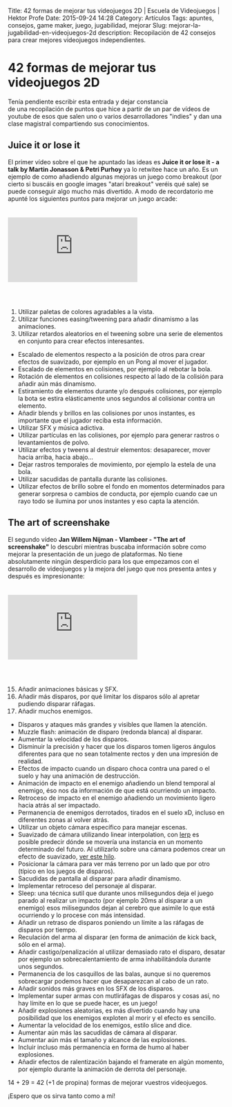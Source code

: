Title: 42 formas de mejorar tus videojuegos 2D | Escuela de Videojuegos | Hektor Profe
Date: 2015-09-24 14:28
Category: Artículos
Tags: apuntes, consejos, game maker, juego, jugabilidad, mejorar
Slug: mejorar-la-jugabilidad-en-videojuegos-2d
description: Recopilación de 42 consejos para crear mejores videojuegos independientes.

# 42 formas de mejorar tus videojuegos 2D

Tenía pendiente escribir esta entrada y dejar constancia
de una recopilación de puntos que hice a partir de un par de vídeos de
youtube de esos que salen uno o varios desarrolladores "indies" y dan
una clase magistral compartiendo sus conocimientos.

## Juice it or lose it

El primer vídeo sobre el que he apuntado las ideas es **Juice it or lose
it - a talk by Martin Jonasson & Petri Purhoy** ya lo
retwitee hace un año. Es un ejemplo de como añadiendo algunas mejoras un
juego como breakout (por cierto si buscáis en google images "atari
breakout" veréis qué sale) se puede conseguir algo mucho más divertido. A modo
de recordatorio me apunté los siguientes puntos para mejorar un juego
arcade:

<div class='embed-container' style="margin-top:35px;margin-bottom:60px;"><iframe src='https://www.youtube.com/embed/Fy0aCDmgnxg?showinfo=0' frameborder='0' webkitAllowFullScreen mozallowfullscreen allowFullScreen></iframe></div>

1.  Utilizar paletas de colores agradables a la vista.
2.  Utilizar funciones easing/tweening para añadir dinamismo a las
    animaciones.
3.   Utilizar retardos aleatorios en el tweening sobre una serie de
    elementos en conjunto para crear efectos interesantes.
-   Escalado de elementos respecto a la posición de otros para crear
    efectos de suavizado, por ejemplo en un Pong al mover el jugador.
-   Escalado de elementos en colisiones, por ejemplo al rebotar la bola.
-   Rotación de elementos en colisiones respecto al lado de la colisión
    para añadir aún más dinamismo.
-   Estiramiento de elementos durante y/o después colisiones, por
    ejemplo la bota se estira elásticamente unos segundos al colisionar
    contra un elemento.
-   Añadir blends y brillos en las colisiones por unos instantes, es
    importante que el jugador reciba esta información.
-   Utilizar SFX y música adictiva.
-   Utilizar partículas en las colisiones, por ejemplo para generar
    rastros o levantamientos de polvo.
-   Utilizar efectos y tweens al destruir elementos: desaparecer, mover
    hacia arriba, hacia abajo…
-   Dejar rastros temporales de movimiento, por ejemplo la estela de una
    bola.
-   Utilizar sacudidas de pantalla durante las colisiones.
-   Utilizar efectos de brillo sobre el fondo en momentos determinados
    para generar sorpresa o cambios de conducta, por ejemplo cuando cae
    un rayo todo se ilumina por unos instantes y eso capta la atención.

## The art of screenshake

El segundo vídeo **Jan Willem Nijman - Vlambeer - "The art of
screenshake"** lo descubrí
mientras buscaba información sobre como mejorar la presentación de un
juego de plataformas. No tiene absolutamente ningún desperdicio para los
que empezamos con el desarrollo de videojuegos y la mejora del juego que
nos presenta antes y después es impresionante:

<div class='embed-container' style="margin-top:35px;margin-bottom:60px;"><iframe src='https://www.youtube.com/embed/AJdEqssNZ-U?showinfo=0' frameborder='0' webkitAllowFullScreen mozallowfullscreen allowFullScreen></iframe></div>

15.   Añadir animaciones básicas y SFX.
16.   Añadir más disparos, por qué limitar los disparos sólo al apretar
    pudiendo disparar ráfagas.
17.   Añadir muchos enemigos.
-   Disparos y ataques más grandes y visibles que llamen la atención.
-   Muzzle flash: animación de disparo (redonda blanca) al disparar.
-   Aumentar la velocidad de los disparos.
-   Disminuir la precisión y hacer que los disparos tomen ligeros
    ángulos diferentes para que no sean totalmente rectos y den una
    impresión de realidad.
-   Efectos de impacto cuando un disparo choca contra una pared o el
    suelo y hay una animación de destrucción.
-   Animación de impacto en el enemigo añadiendo un blend temporal al
    enemigo, éso nos da información de que está ocurriendo un impacto.
-   Retroceso de impacto en el enemigo añadiendo un movimiento ligero
    hacia atrás al ser impactado.
-   Permanencia de enemigos derrotados, tirados en el suelo xD, incluso
    en diferentes zonas al volver atrás.
-   Utilizar un objeto cámara específico para manejar escenas.
-   Suavizado de cámara utilizando linear interpolation, con
    [lerp](http://docs.yoyogames.com/source/dadiospice/002_reference/maths/real%20valued%20functions/lerp.html) es
    posible predecir dónde se movería una instancia en un momento
    determinado del futuro. Al utilizarlo sobre una cámara podemos crear
    un efecto de suavizado, [ver este
    hilo](http://gmc.yoyogames.com/index.php?showtopic=470656&p=3827992).
-   Posicionar la cámara para ver más terreno por un lado que por otro
    (típico en los juegos de disparos).
-   Sacudidas de pantalla al disparar para añadir dinamismo.
-   Implementar retroceso del personaje al disparar.
-   Sleep: una técnica sutil que durante unos milisegundos deja el juego
    parado al realizar un impacto (por ejemplo 20ms al disparar a un
    enemigo) esos milisegundos dejan al cerebro que asimile lo que está
    ocurriendo y lo procese con más intensidad.
-   Añadir un retraso de disparos poniendo un límite a las ráfagas de
    disparos por tiempo.
-   Reculación del arma al disparar (en forma de animación de kick back,
    sólo en el arma).
-   Añadir castigo/penalización al utilizar demasiado rato el disparo,
    desatar por ejemplo un sobrecalentamiento de arma inhabilitándola
    durante unos segundos.
-   Permanencia de los casquillos de las balas, aunque si no queremos
    sobrecargar podemos hacer que desaparezcan al cabo de un rato.
-   Añadir sonidos más graves en los SFX de los disparos.
-   Implementar super armas con mutliráfagas de disparos y cosas así, no
    hay límite en lo que se puede hacer, es un juego!
-   Añadir explosiones aleatorias, es más divertido cuando hay una
    posibilidad que los enemigos exploten al morir y el efecto es
    sencillo.
-   Aumentar la velocidad de los enemigos, estilo slice and dice.
-   Aumentar aún más las sacudidas de cámara al disparar.
-   Aumentar aún más el tamaño y alcance de las explosiones.
-   Incluir incluso más permanencia en forma de humo al haber
    explosiones.
-   Añadir efectos de ralentización bajando el framerate en algún
    momento, por ejemplo durante la animación de derrota del personaje.

14 + 29 = 42 (+1 de propina) formas de mejorar vuestros videojuegos.

¡Espero que os sirva tanto como a mí!

<style>
@media (max-width: 1219.9px){
    .md-nav__item:last-child {
        display: inherit !important;
    }
}

@media (max-width: 667.9px){

    h2 {
        width: 100%;
    }

    .md-typeset h2{
        margin-top: 0;
    }

    .md-main__inner {
        padding-top:0.4em;
    }
}

@media (min-width: 1219.9px){
    .md-nav__link--active {
        padding-left:0 !important;
    }
}
</style>